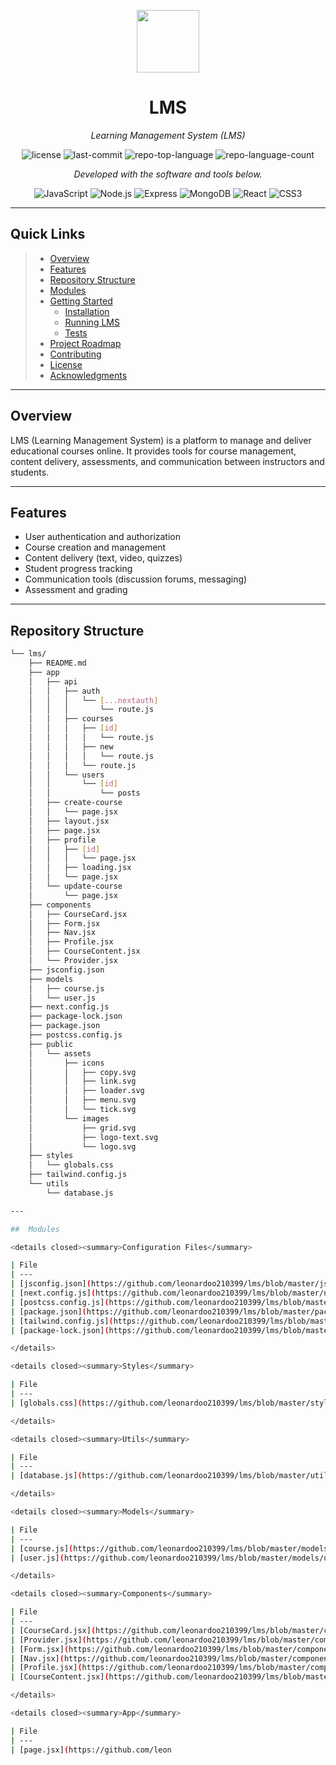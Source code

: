 
<p align="center">
  <img src="https://cdn-icons-png.flaticon.com/512/6295/6295417.png" width="100" />
</p>
<p align="center">
    <h1 align="center">LMS</h1>
</p>
<p align="center">
    <em>Learning Management System (LMS)</em>
</p>
<p align="center">
        <img src="https://img.shields.io/github/license/leonardoo210399/lms?style=flat&color=0080ff" alt="license">
        <img src="https://img.shields.io/github/last-commit/leonardoo210399/lms?style=flat&logo=git&logoColor=white&color=0080ff" alt="last-commit">
        <img src="https://img.shields.io/github/languages/top/leonardoo210399/lms?style=flat&color=0080ff" alt="repo-top-language">
        <img src="https://img.shields.io/github/languages/count/leonardoo210399/lms?style=flat&color=0080ff" alt="repo-language-count">
<p>
<p align="center">
                <em>Developed with the software and tools below.</em>
</p>
<p align="center">
        <img src="https://img.shields.io/badge/JavaScript-F7DF1E.svg?style=flat&logo=JavaScript&logoColor=black" alt="JavaScript">
        <img src="https://img.shields.io/badge/Node.js-339933.svg?style=flat&logo=Node.js&logoColor=white" alt="Node.js">
        <img src="https://img.shields.io/badge/Express.js-000000.svg?style=flat&logo=Express&logoColor=white" alt="Express">
        <img src="https://img.shields.io/badge/MongoDB-47A248.svg?style=flat&logo=MongoDB&logoColor=white" alt="MongoDB">
        <img src="https://img.shields.io/badge/React-61DAFB.svg?style=flat&logo=React&logoColor=black" alt="React">
        <img src="https://img.shields.io/badge/CSS3-1572B6.svg?style=flat&logo=CSS3&logoColor=white" alt="CSS3">
</p>
<hr>

##  Quick Links

> - [ Overview](#-overview)
> - [ Features](#-features)
> - [ Repository Structure](#-repository-structure)
> - [ Modules](#-modules)
> - [ Getting Started](#-getting-started)
>   - [ Installation](#-installation)
>   - [ Running LMS](#-running-lms)
>   - [ Tests](#-tests)
> - [ Project Roadmap](#-project-roadmap)
> - [ Contributing](#-contributing)
> - [ License](#-license)
> - [ Acknowledgments](#-acknowledgments)

---

##  Overview

LMS (Learning Management System) is a platform to manage and deliver educational courses online. It provides tools for course management, content delivery, assessments, and communication between instructors and students.

---

##  Features

- User authentication and authorization
- Course creation and management
- Content delivery (text, video, quizzes)
- Student progress tracking
- Communication tools (discussion forums, messaging)
- Assessment and grading

---

##  Repository Structure

```sh
└── lms/
    ├── README.md
    ├── app
    │   ├── api
    │   │   ├── auth
    │   │   │   └── [...nextauth]
    │   │   │       └── route.js
    │   │   ├── courses
    │   │   │   ├── [id]
    │   │   │   │   └── route.js
    │   │   │   ├── new
    │   │   │   │   └── route.js
    │   │   │   └── route.js
    │   │   └── users
    │   │       └── [id]
    │   │           └── posts
    │   ├── create-course
    │   │   └── page.jsx
    │   ├── layout.jsx
    │   ├── page.jsx
    │   ├── profile
    │   │   ├── [id]
    │   │   │   └── page.jsx
    │   │   ├── loading.jsx
    │   │   └── page.jsx
    │   └── update-course
    │       └── page.jsx
    ├── components
    │   ├── CourseCard.jsx
    │   ├── Form.jsx
    │   ├── Nav.jsx
    │   ├── Profile.jsx
    │   ├── CourseContent.jsx
    │   └── Provider.jsx
    ├── jsconfig.json
    ├── models
    │   ├── course.js
    │   └── user.js
    ├── next.config.js
    ├── package-lock.json
    ├── package.json
    ├── postcss.config.js
    ├── public
    │   └── assets
    │       ├── icons
    │       │   ├── copy.svg
    │       │   ├── link.svg
    │       │   ├── loader.svg
    │       │   ├── menu.svg
    │       │   └── tick.svg
    │       └── images
    │           ├── grid.svg
    │           ├── logo-text.svg
    │           └── logo.svg
    ├── styles
    │   └── globals.css
    ├── tailwind.config.js
    └── utils
        └── database.js

---

##  Modules

<details closed><summary>Configuration Files</summary>

| File                                                                                                   | Summary                                        |
| ---                                                                                                    | ---                                            |
| [jsconfig.json](https://github.com/leonardoo210399/lms/blob/master/jsconfig.json)                      | Configuration for JavaScript                   |
| [next.config.js](https://github.com/leonardoo210399/lms/blob/master/next.config.js)                    | Next.js configuration                          |
| [postcss.config.js](https://github.com/leonardoo210399/lms/blob/master/postcss.config.js)              | PostCSS configuration                          |
| [package.json](https://github.com/leonardoo210399/lms/blob/master/package.json)                        | Project metadata and dependencies              |
| [tailwind.config.js](https://github.com/leonardoo210399/lms/blob/master/tailwind.config.js)            | Tailwind CSS configuration                     |
| [package-lock.json](https://github.com/leonardoo210399/lms/blob/master/package-lock.json)              | Lockfile for package dependencies              |

</details>

<details closed><summary>Styles</summary>

| File                                                                                                  | Summary                                        |
| ---                                                                                                   | ---                                            |
| [globals.css](https://github.com/leonardoo210399/lms/blob/master/styles/globals.css)                  | Global styles for the application              |

</details>

<details closed><summary>Utils</summary>

| File                                                                                                  | Summary                                        |
| ---                                                                                                   | ---                                            |
| [database.js](https://github.com/leonardoo210399/lms/blob/master/utils/database.js)                   | Database connection utilities                  |

</details>

<details closed><summary>Models</summary>

| File                                                                                                  | Summary                                        |
| ---                                                                                                   | ---                                            |
| [course.js](https://github.com/leonardoo210399/lms/blob/master/models/course.js)                      | Course model definition                        |
| [user.js](https://github.com/leonardoo210399/lms/blob/master/models/user.js)                          | User model definition                          |

</details>

<details closed><summary>Components</summary>

| File                                                                                                  | Summary                                               |
| ---                                                                                                   | ---                                                   |
| [CourseCard.jsx](https://github.com/leonardoo210399/lms/blob/master/components/CourseCard.jsx)        | Component for displaying course information           |
| [Provider.jsx](https://github.com/leonardoo210399/lms/blob/master/components/Provider.jsx)            | Context provider component                            |
| [Form.jsx](https://github.com/leonardoo210399/lms/blob/master/components/Form.jsx)                    | Form component for user input                         |
| [Nav.jsx](https://github.com/leonardoo210399/lms/blob/master/components/Nav.jsx)                      | Navigation bar component                              |
| [Profile.jsx](https://github.com/leonardoo210399/lms/blob/master/components/Profile.jsx)              | Profile component                                     |
| [CourseContent.jsx](https://github.com/leonardoo210399/lms/blob/master/components/CourseContent.jsx)  | Component for displaying course content               |

</details>

<details closed><summary>App</summary>

| File                                                                                                  | Summary                                      |
| ---                                                                                                   | ---                                          |
| [page.jsx](https://github.com/leon